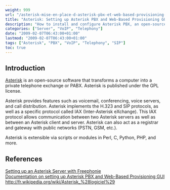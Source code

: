 ```yaml
---
weight: 999
url: "/asterisk-mise-en-place-d-asterisk-pbx-et-web-based-provisioning-gui/"
title: "Asterisk: Setting up Asterisk PBX and Web-Based Provisioning GUI"
description: "How to install and configure Asterisk PBX, an open-source software solution that transforms a computer into a private telephone exchange system"
categories: ["Server", "VoIP", "Telephony"]
date: "2009-02-07T06:43:00+01:00"
lastmod: "2009-02-07T06:43:00+01:00"
tags: ["Asterisk", "PBX", "VoIP", "Telephony", "SIP"]
toc: true
---
```


## Introduction

[Asterisk](https://www.asterisk.org/) is an open-source software that transforms a computer into a private telephone exchange or PABX. Asterisk is published under the GPL license.

Asterisk provides features such as voicemail, conferencing, voice servers, and call distribution. Asterisk implements the H.323 and SIP protocols, as well as a specific protocol called IAX (Inter-Asterisk eXchange). This IAX protocol allows communication between two Asterisk servers as well as between an Asterisk client and server. Asterisk can also act as a registrar and gateway with public networks (PSTN, GSM, etc.).

Asterisk is extensible via scripts or modules in Perl, C, Python, PHP, and more.

## References

[Setting up an Asterisk Server with Freephonie](/pdf/voix-sur-ip-serveur-de-telephonie-asterisk.pdf)  
[Documentation on setting up Asterisk PBX and Web-Based Provisioning GUI](/pdf/installing_the_asterisk_pbx_and_the_asterisk_web-based_provisioning_gui.pdf)  
http://fr.wikipedia.org/wiki/Asterisk_%28logiciel%29
